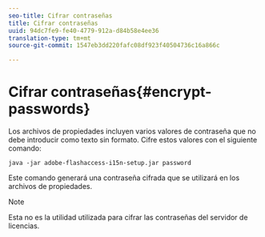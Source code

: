 ```yaml
---
seo-title: Cifrar contraseñas
title: Cifrar contraseñas
uuid: 94dc7fe9-fe40-4779-912a-d84b58e4ee36
translation-type: tm+mt
source-git-commit: 1547eb3dd220fafc08df923f40504736c16a866c

---
```



# Cifrar contraseñas{#encrypt-passwords}

Los archivos de propiedades incluyen varios valores de contraseña que no debe introducir como texto sin formato. Cifre estos valores con el siguiente comando:

`java -jar adobe-flashaccess-i15n-setup.jar password`

Este comando generará una contraseña cifrada que se utilizará en los archivos de propiedades.

>[!NOTE]
>Esta no es la utilidad utilizada para cifrar las contraseñas del servidor de licencias.

